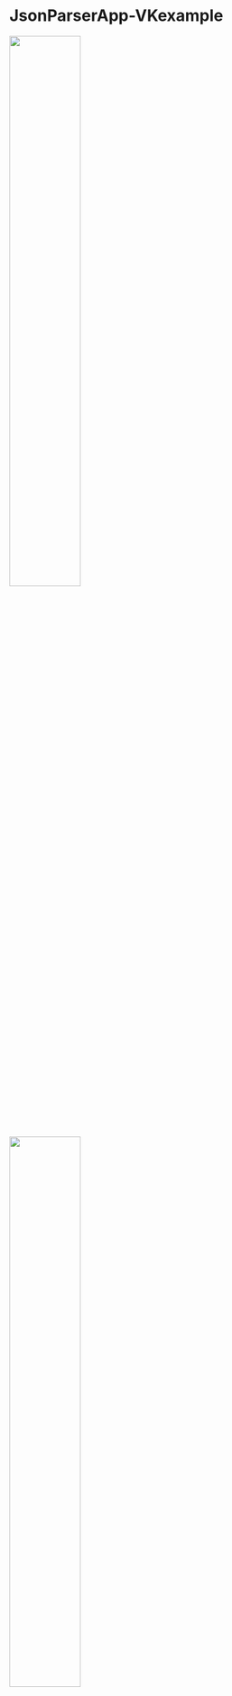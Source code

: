 # JsonParserApp-VKexample

<img src="https://github.com/VEZE/JsonParserApp-VKexample/blob/master/WOzT2v-fN3g.jpg" width="50%" height="50%">
<img src="https://github.com/VEZE/JsonParserApp-VKexample/blob/master/WB1OH0zJU2M.jpg" width="50%" height="50%">
<img src="https://github.com/VEZE/JsonParserApp-VKexample/blob/master/QPQbAOf1fls.jpg" width="50%" height="50%">

Android app Parsing Json and converting data for Simple view with youtube player and simple cardboards
#Android
